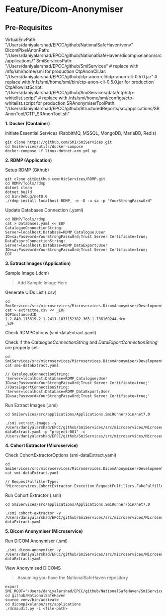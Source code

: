 # Feature/Dicom-Anonymiser

## Pre-Requisites

VirtualEnvPath: "/Users/daniyalarshad/EPCC/github/NationalSafeHaven/venv"
DicomPixelAnonPath: "/Users/daniyalarshad/EPCC/github/NationalSafeHaven/dicompixelanon/src/applications/"
SmiServicesPath: "/Users/daniyalarshad/EPCC/github/SmiServices" # replace with /nfs/smi/home/smi for production
CtpAnonCliJar: "/Users/daniyalarshad/EPCC/github/ctp-anon-cli/ctp-anon-cli-0.5.0.jar" # replace with /nfs/smi/home/smi/bin/ctp-anon-cli-0.5.0.jar for production
CtpAllowlistScript: "/Users/daniyalarshad/EPCC/github/SmiServices/data/ctp/ctp-whitelist.script" # replace with /nfs/smi/home/smi/configs/ctp-whitelist.script for production
SRAnonymiserToolPath: "/Users/daniyalarshad/EPCC/github/StructuredReports/src/applications/SRAnonTool/CTP_SRAnonTool.sh"

**1. Docker (Container)**

Initiate Essential Services (RabbitMQ, MSSQL, MongoDB, MariaDB, Redis)

```
git clone https://github.com/SMI/SmiServices.git
cd SmiServices/utils/docker-compose
docker-compose -f linux-dotnet-arm.yml up
```

**2. RDMP (Application)**

Setup RDMP (Github)

```
git clone git@github.com:HicServices/RDMP.git
cd RDMP/Tools/rdmp
dotnet clean
dotnet build
cd bin/Debug/net8.0
./rdmp install localhost RDMP_ -e -D -u sa -p "YourStrongPassw0rd"
```

Update Databases Connection (.yaml)

```
cd RDMP/Tools/rdmp
cat > Databases.yaml << EOF
CatalogueConnectionString: Server=localhost;Database=RDMP_Catalogue;User ID=sa;Password=YourStrongPassw0rd;Trust Server Certificate=true;
DataExportConnectionString: Server=localhost;Database=RDMP_DataExport;User ID=sa;Password=YourStrongPassw0rd;Trust Server Certificate=true;
EOF
```

**3. Extract Images (Application)**

Sample Image (.dcm)

> Add Sample Image Here

Generate UIDs List (.csv)

```
cd SmiServices/src/microservices/Microservices.DicomAnonymiser/Development/AnonymiserData/extractRoot
cat > extractme.csv << _EOF
SOPInstanceUID
1.2.840.113619.2.1.2411.1031152382.365.1.736169244.dcm
_EOF
```

Check RDMPOptions (smi-dataExtract.yaml)

Check if the _CatalogueConnectionString_ and _DataExportConnectionString_ are properly set.

```
cd SmiServices/src/microservices/Microservices.DicomAnonymiser/Development/AnonymiserConfig/
cat smi-dataExtract.yaml

// CatalogueConnectionString: 'Server=localhost;Database=RDMP_Catalogue;User ID=sa;Password=YourStrongPassw0rd;Trust Server Certificate=true;'
//DataExportConnectionString: 'Server=localhost;Database=RDMP_DataExport;User ID=sa;Password=YourStrongPassw0rd;Trust Server Certificate=true;'
```

Run Extract Images (.smi)

```
cd SmiServices/src/applications/Applications.SmiRunner/bin/net7.0

./smi extract-images -y /Users/daniyalarshad/EPCC/github/SmiServices/src/microservices/Microservices.DicomAnonymiser/Development/AnonymiserConfig/smi-dataExtract.yaml -p "project-001" -c /Users/daniyalarshad/EPCC/github/SmiServices/src/microservices/Microservices.DicomAnonymiser/Development/AnonymiserData/extractRoot/extractme.csv
```

**4. Cohort Extractor (Microservice)**

Check CohortExtractorOptions (smi-dataExtract.yaml)

```
cd SmiServices/src/microservices/Microservices.DicomAnonymiser/Development/AnonymiserConfig/
cat smi-dataExtract.yaml

// RequestFulfillerType: "Microservices.CohortExtractor.Execution.RequestFulfillers.FakeFulfiller"
```

Run Cohort Extractor (.smi)

```
cd SmiServices/src/applications/Applications.SmiRunner/bin/net7.0

./smi cohort-extractor -y /Users/daniyalarshad/EPCC/github/SmiServices/src/microservices/Microservices.DicomAnonymiser/Development/AnonymiserConfig/smi-dataExtract.yaml
```

**5. Dicom Anonymiser (Microservice)**

Run DICOM Anonymiser (.smi)

```
./smi dicom-anonymiser -y /Users/daniyalarshad/EPCC/github/SmiServices/src/microservices/Microservices.DicomAnonymiser/Development/AnonymiserConfig/smi-dataExtract.yaml
```

View Anonymised DICOMS

> Assuming you have the NationalSafeHaven repository

```
export SMI_ROOT="/Users/daniyalarshad/EPCC/github/NationalSafeHaven/SmiServices"
cd github/NationalSafeHaven
source venv/bin/activate
cd dicompixelanon/src/applications
./dcmaudit.py -i <file-path>
```
